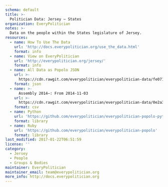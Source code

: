 ```yaml
---
schema: default
title: >-
  Politician Data: Jersey — States
organization: EveryPolitician
notes: >-
  Data on the people within the States legislature of Jersey.
resources:
  - name: How To Use The Data
    url: 'http://docs.everypolitician.org/use_the_data.html'
    format: info
  - name: View on EveryPolitician
    url: 'http://everypolitician.org/jersey/'
    format: info
  - name: All Data as Popolo JSON
    url: >-
      https://cdn.rawgit.com/everypolitician/everypolitician-data/fe071901beb78ab9d13d5580fa8c6496475678ed/data/Jersey/States/ep-popolo-v1.0.json
    format: json
  - name: >-
      Assembly 2014–: From 2014-11-03
    url: >-
      https://cdn.rawgit.com/everypolitician/everypolitician-data/0e2a3210b5477b1d441cd98cf4e9283f20d8048d/data/Jersey/States/term-2011.csv
    format: csv
  - name: Python
    url: 'https://github.com/everypolitician/everypolitician-popolo-python'
    format: library
  - name: Ruby
    url: 'https://github.com/everypolitician/everypolitician-popolo'
    format: library
last_modified: 2017-01-22T06:51:59
license: ''
category:
  - Jersey
  - People
  - Groups & Bodies
maintainer: EveryPolitician
maintainer_email: team@everypolitician.org
more_info: http://docs.everypolitician.org
---
```

